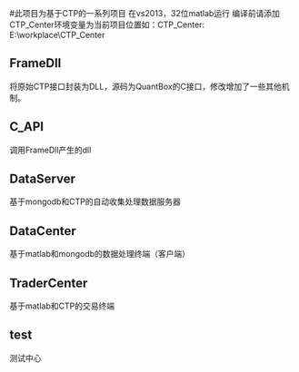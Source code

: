 ﻿#此项目为基于CTP的一系列项目
在vs2013，32位matlab运行
编译前请添加CTP_Center环境变量为当前项目位置如：CTP_Center: E:\workplace\CTP_Center

## FrameDll
将原始CTP接口封装为DLL，源码为QuantBox的C接口，修改增加了一些其他机制。

## C_API
调用FrameDll产生的dll

## DataServer
基于mongodb和CTP的自动收集处理数据服务器

## DataCenter
基于matlab和mongodb的数据处理终端（客户端）

## TraderCenter
基于matlab和CTP的交易终端

## test
测试中心